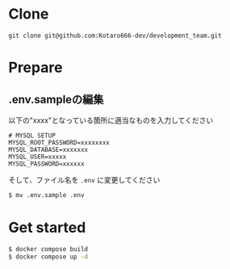 # Clone

```
git clone git@github.com:Kotaro666-dev/development_team.git
```
# Prepare

## .env.sampleの編集

以下の"xxxx"となっている箇所に適当なものを入力してください

```
# MYSQL SETUP
MYSQL_ROOT_PASSWORD=xxxxxxxx
MYSQL_DATABASE=xxxxxxx
MYSQL_USER=xxxxx
MYSQL_PASSWORD=xxxxxx
```

そして、ファイル名を `.env` に変更してください

```bash
$ mv .env.sample .env
```

# Get started

```bash
$ docker compose build
$ docker compose up -d
```
